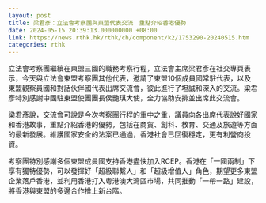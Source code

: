 ```yaml
---
layout: post
title: 梁君彥：立法會考察團與東盟代表交流　重點介紹香港優勢
date: 2024-05-15 20:39:13.000000000 +08:00
link: https://news.rthk.hk/rthk/ch/component/k2/1753290-20240515.htm
categories: rthk
---
```


立法會考察團繼續在東盟三國的職務考察行程，立法會主席梁君彥在社交專頁表示，今天與立法會東盟考察團其他代表，邀請了東盟10個成員國常駐代表，以及東盟觀察員國和對話伙伴國代表出席交流會，彼此進行了坦誠和深入的交流。梁君彥特別感謝中國駐東盟使團團長侯艷琪大使，全力協助安排並出席此交流會。

梁君彥說，交流會可說是今次考察團行程的重中之重，議員向各出席代表說好國家和香港故事，重點介紹香港的優勢，包括在商貿、創科、教育、交通及旅遊等方面的最新發展。維護國家安全的法案已通過，香港社會已回復穩定，更有利營商投資。

考察團特別感謝多個東盟成員國支持香港盡快加入RCEP。香港在「一國兩制」下享有獨特優勢，可以發揮好「超級聯繫人」和「超級增值人」角色，期望更多東盟企業落戶香港，並利用香港打入粵港澳大灣區市場，共同推動「一帶一路」建設，將香港與東盟的多邊合作推上新台階。
